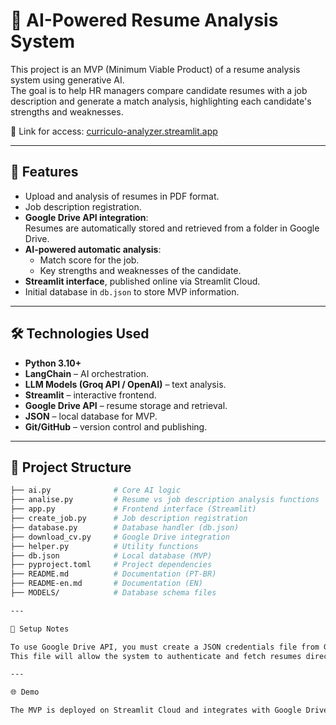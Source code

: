 # 🤖 AI-Powered Resume Analysis System

This project is an MVP (Minimum Viable Product) of a resume analysis system using generative AI.  
The goal is to help HR managers compare candidate resumes with a job description and generate a match analysis, highlighting each candidate's strengths and weaknesses.  

🔗 Link for access: [curriculo-analyzer.streamlit.app](https://curriculo-analyzer.streamlit.app/)

---

## 🚀 Features
- Upload and analysis of resumes in PDF format.  
- Job description registration.  
- **Google Drive API integration**:  
  Resumes are automatically stored and retrieved from a folder in Google Drive.  
- **AI-powered automatic analysis**:  
  - Match score for the job.  
  - Key strengths and weaknesses of the candidate.  
- **Streamlit interface**, published online via Streamlit Cloud.  
- Initial database in `db.json` to store MVP information.  

---

## 🛠️ Technologies Used
- **Python 3.10+**  
- **LangChain** – AI orchestration.  
- **LLM Models (Groq API / OpenAI)** – text analysis.  
- **Streamlit** – interactive frontend.  
- **Google Drive API** – resume storage and retrieval.  
- **JSON** – local database for MVP.  
- **Git/GitHub** – version control and publishing.  

---

## 📂 Project Structure
```bash
├── ai.py              # Core AI logic
├── analise.py         # Resume vs job description analysis functions
├── app.py             # Frontend interface (Streamlit)
├── create_job.py      # Job description registration
├── database.py        # Database handler (db.json)
├── download_cv.py     # Google Drive integration
├── helper.py          # Utility functions
├── db.json            # Local database (MVP)
├── pyproject.toml     # Project dependencies
├── README.md          # Documentation (PT-BR)
├── README-en.md       # Documentation (EN)
├── MODELS/            # Database schema files

---

🔑 Setup Notes

To use Google Drive API, you must create a JSON credentials file from Google Cloud and save it in your project.
This file will allow the system to authenticate and fetch resumes directly from your Drive folder.

---

🌐 Demo

The MVP is deployed on Streamlit Cloud and integrates with Google Drive for real-time resume analysis.
